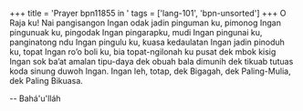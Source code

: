 +++
title = 'Prayer bpn11855 in '
tags = ['lang-101', 'bpn-unsorted']
+++
O Raja ku! Nai pangisangon Ingan odak jadin pinguman ku, pimonog Ingan pingunuak ku, pingodak Ingan pingarapku, mudi Ingan pingunai ku, panginatong ndu Ingan pingulu ku, kuasa kedaulatan Ingan jadin pinoduh ku, topat Ingan ro’o boli ku, bia topat-ngilonah ku pusat dek mbok kisig Ingan sok ba’at amalan tipu-daya dek obuah bala dimunih dek tikuab tutuas koda sinung duwoh Ingan. 
Ingan leh, totap, dek Bigagah, dek Paling-Mulia, dek Paling Bikuasa.

-- Bahá'u'lláh
